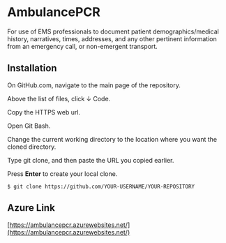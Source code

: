 # AmbulancePCR

For use of EMS professionals to document patient demographics/medical history, narratives, times, addresses, and any other pertinent information from an emergency call, or non-emergent transport.

## Installation

On GitHub.com, navigate to the main page of the repository.

Above the list of files, click &darr; Code.

Copy the HTTPS web url.

Open Git Bash.

Change the current working directory to the location where you want the cloned directory.

Type git clone, and then paste the URL you copied earlier.

Press **Enter** to create your local clone.

```
$ git clone https://github.com/YOUR-USERNAME/YOUR-REPOSITORY
```

## Azure Link

[https://ambulancepcr.azurewebsites.net/](https://ambulancepcr.azurewebsites.net/)